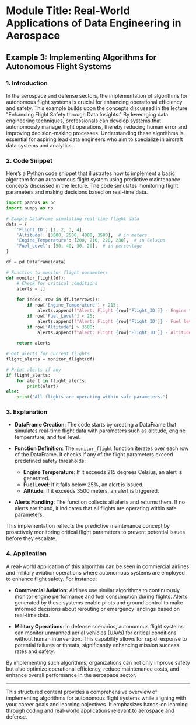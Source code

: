 # Module Title: Real-World Applications of Data Engineering in Aerospace

## Example 3: Implementing Algorithms for Autonomous Flight Systems

### 1. Introduction
In the aerospace and defense sectors, the implementation of algorithms for autonomous flight systems is crucial for enhancing operational efficiency and safety. This example builds upon the concepts discussed in the lecture "Enhancing Flight Safety through Data Insights." By leveraging data engineering techniques, professionals can develop systems that autonomously manage flight operations, thereby reducing human error and improving decision-making processes. Understanding these algorithms is essential for aspiring lead data engineers who aim to specialize in aircraft data systems and analytics.

### 2. Code Snippet
Here’s a Python code snippet that illustrates how to implement a basic algorithm for an autonomous flight system using predictive maintenance concepts discussed in the lecture. The code simulates monitoring flight parameters and making decisions based on real-time data.

```python
import pandas as pd
import numpy as np

# Sample DataFrame simulating real-time flight data
data = {
    'Flight_ID': [1, 2, 3, 4],
    'Altitude': [3000, 2500, 4000, 3500],  # in meters
    'Engine_Temperature': [200, 210, 220, 230],  # in Celsius
    'Fuel_Level': [50, 40, 30, 20],  # in percentage
}

df = pd.DataFrame(data)

# Function to monitor flight parameters
def monitor_flight(df):
    # Check for critical conditions
    alerts = []
    
    for index, row in df.iterrows():
        if row['Engine_Temperature'] > 215:
            alerts.append(f"Alert: Flight {row['Flight_ID']} - Engine temperature critical!")
        if row['Fuel_Level'] < 25:
            alerts.append(f"Alert: Flight {row['Flight_ID']} - Fuel level low!")
        if row['Altitude'] > 3500:
            alerts.append(f"Alert: Flight {row['Flight_ID']} - Altitude exceeds safe limits!")
    
    return alerts

# Get alerts for current flights
flight_alerts = monitor_flight(df)

# Print alerts if any
if flight_alerts:
    for alert in flight_alerts:
        print(alert)
else:
    print("All flights are operating within safe parameters.")
```

### 3. Explanation
- **DataFrame Creation**: The code starts by creating a DataFrame that simulates real-time flight data with parameters such as altitude, engine temperature, and fuel level.
  
- **Function Definition**: The `monitor_flight` function iterates over each row of the DataFrame. It checks if any of the flight parameters exceed predefined safety thresholds:
  - **Engine Temperature**: If it exceeds 215 degrees Celsius, an alert is generated.
  - **Fuel Level**: If it falls below 25%, an alert is issued.
  - **Altitude**: If it exceeds 3500 meters, an alert is triggered.
  
- **Alerts Handling**: The function collects all alerts and returns them. If no alerts are found, it indicates that all flights are operating within safe parameters.

This implementation reflects the predictive maintenance concept by proactively monitoring critical flight parameters to prevent potential issues before they escalate.

### 4. Application
A real-world application of this algorithm can be seen in commercial airlines and military aviation operations where autonomous systems are employed to enhance flight safety. For instance:

- **Commercial Aviation**: Airlines use similar algorithms to continuously monitor engine performance and fuel consumption during flights. Alerts generated by these systems enable pilots and ground control to make informed decisions about rerouting or emergency landings based on real-time data.
  
- **Military Operations**: In defense scenarios, autonomous flight systems can monitor unmanned aerial vehicles (UAVs) for critical conditions without human intervention. This capability allows for rapid response to potential failures or threats, significantly enhancing mission success rates and safety.

By implementing such algorithms, organizations can not only improve safety but also optimize operational efficiency, reduce maintenance costs, and enhance overall performance in the aerospace sector.

---

This structured content provides a comprehensive overview of implementing algorithms for autonomous flight systems while aligning with your career goals and learning objectives. It emphasizes hands-on learning through coding and real-world applications relevant to aerospace and defense.